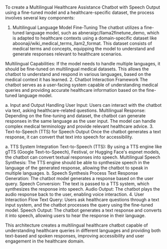 To create a Multilingual Healthcare Assistance Chatbot with Speech Output using a fine-tuned model and a healthcare-specific dataset, the process involves several key components:

1. Multilingual Language Model Fine-Tuning
The chatbot utilizes a fine-tuned language model, such as abneraigc/llama2finetune_demo, which is adapted to healthcare contexts using a domain-specific dataset like aboonaji/wiki_medical_terms_llam2_format. This dataset consists of medical terms and concepts, equipping the model to understand and generate responses relevant to healthcare scenarios.

Multilingual Capabilities: If the model needs to handle multiple languages, it should be fine-tuned on multilingual medical datasets. This allows the chatbot to understand and respond in various languages, based on the medical context it has learned.
2. Chatbot Interaction Framework
The chatbot serves as a user-facing system capable of understanding medical queries and providing accurate healthcare information based on the fine-tuned language model.

a. Input and Output Handling
User Input: Users can interact with the chatbot via text, asking healthcare-related questions.
Multilingual Response: Depending on the fine-tuning and dataset, the chatbot can generate responses in the same language as the user input. The model can handle complex medical terminology and provide relevant healthcare advice.
3. Text-to-Speech (TTS) for Speech Output
Once the chatbot generates a text response, it can convert that text into speech for accessibility.

a. TTS System Integration
Text-to-Speech (TTS): By using a TTS engine like gTTS (Google Text-to-Speech), Festival, or Hugging Face's espnet models, the chatbot can convert textual responses into speech.
Multilingual Speech Synthesis: The TTS engine should be able to synthesize speech in the language of the generated response, allowing the chatbot to speak in multiple languages.
b. Speech Synthesis Process
Text Response Generation: The chatbot model generates a response based on the user query.
Speech Conversion: The text is passed to a TTS system, which synthesizes the response into speech.
Audio Output: The chatbot plays the audio response back to the user, enabling voice interaction.
4. User Interaction Flow
Text Query: Users ask healthcare questions through a text input system, and the chatbot processes the query using the fine-tuned model.
Speech Output: The chatbot generates a text response and converts it into speech, allowing users to hear the response in their language.

This architecture creates a multilingual healthcare chatbot capable of understanding healthcare queries in different languages and providing both text-based and spoken responses, improving accessibility and user engagement in the healthcare domain.
